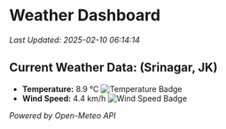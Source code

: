 
# Weather Dashboard

_Last Updated: 2025-02-10 06:14:14_

## Current Weather Data: (Srinagar, JK)
- **Temperature:** 8.9 °C ![Temperature Badge](https://img.shields.io/badge/Temperature-Low%20Temp-blue)
- **Wind Speed:** 4.4 km/h ![Wind Speed Badge](https://img.shields.io/badge/Wind%20Speed-Light%20Wind-blue)

*Powered by Open-Meteo API*
